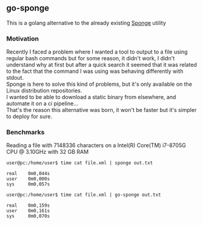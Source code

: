 ## go-sponge
This is a golang alternative to the already existing [Sponge](https://linux.die.net/man/1/sponge) utility  

### Motivation
Recently I faced a problem where I wanted a tool to output to a file using regular bash commands but for some reason, it didn't work, I didn't understand why at first but after a quick search it seemed that it was related to the fact that the command I was using was behaving differently with stdout.  
Sponge is here to solve this kind of problems, but it's only available on the Linux distribution repositories.  
I wanted to be able to download a static binary from elsewhere, and automate it on a ci pipeline...  
That's the reason this alternative was born, it won't be faster but it's simpler to deploy for sure.   

### Benchmarks
Reading a file with 7148336 characters on a Intel(R) Core(TM) i7-8705G CPU @ 3.10GHz with 32 GB RAM

```
user@pc:/home/user$ time cat file.xml | sponge out.txt

real    0m0,044s
user    0m0,000s
sys     0m0,057s
```

```
user@pc:/home/user$ time cat file.xml | go-sponge out.txt

real    0m0,159s
user    0m0,161s
sys     0m0,070s
```
